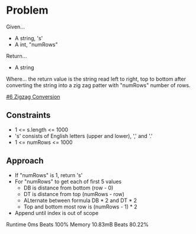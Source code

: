 
# Problem
Given...
- A string, 's'
- A int, "numRows"

Return...
- A string

Where...
the return value is the string read left to right, top to bottom after 
converting the string into a zig zag patter with "numRows" number of rows.

[#6 Zigzag Conversion](https://leetcode.com/problems/zigzag-conversion/description/)

## Constraints
- 1 <= s.length <= 1000
- 's' consists of English letters (upper and lower), ',' and '.'
- 1 <= numRows <= 1000

## Approach
- If "numRows" is 1, return 's'
- For "numRows" to get each of first 5 values
    - DB is distance from bottom \(row - 0)
    - DT is distance from top \(numRows - row)
    - ALternate between formula DB * 2 and DT * 2
    - Top and bottom most row is \(numRows - 1) * 2
- Append until index is out of scope

Runtime 0ms Beats 100%
Memory 10.83mB Beats 80.22%
